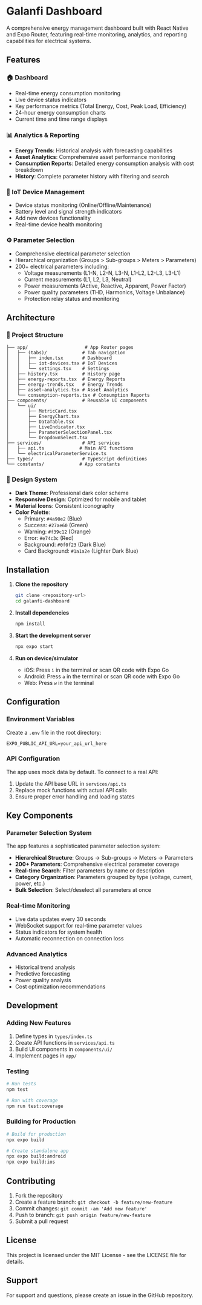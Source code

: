 # Galanfi Dashboard

A comprehensive energy management dashboard built with React Native and Expo Router, featuring real-time monitoring, analytics, and reporting capabilities for electrical systems.

## Features

### 🏠 Dashboard
- Real-time energy consumption monitoring
- Live device status indicators
- Key performance metrics (Total Energy, Cost, Peak Load, Efficiency)
- 24-hour energy consumption charts
- Current time and time range displays

### 📊 Analytics & Reporting
- **Energy Trends**: Historical analysis with forecasting capabilities
- **Asset Analytics**: Comprehensive asset performance monitoring
- **Consumption Reports**: Detailed energy consumption analysis with cost breakdown
- **History**: Complete parameter history with filtering and search

### 🔌 IoT Device Management
- Device status monitoring (Online/Offline/Maintenance)
- Battery level and signal strength indicators
- Add new devices functionality
- Real-time device health monitoring

### ⚙️ Parameter Selection
- Comprehensive electrical parameter selection
- Hierarchical organization (Groups > Sub-groups > Meters > Parameters)
- 200+ electrical parameters including:
  - Voltage measurements (L1-N, L2-N, L3-N, L1-L2, L2-L3, L3-L1)
  - Current measurements (L1, L2, L3, Neutral)
  - Power measurements (Active, Reactive, Apparent, Power Factor)
  - Power quality parameters (THD, Harmonics, Voltage Unbalance)
  - Protection relay status and monitoring

## Architecture

### 📁 Project Structure
```
├── app/                     # App Router pages
│   ├── (tabs)/             # Tab navigation
│   │   ├── index.tsx       # Dashboard
│   │   ├── iot-devices.tsx # IoT Devices
│   │   └── settings.tsx    # Settings
│   ├── history.tsx         # History page
│   ├── energy-reports.tsx  # Energy Reports
│   ├── energy-trends.tsx   # Energy Trends
│   ├── asset-analytics.tsx # Asset Analytics
│   └── consumption-reports.tsx # Consumption Reports
├── components/             # Reusable UI components
│   └── ui/
│       ├── MetricCard.tsx
│       ├── EnergyChart.tsx
│       ├── DataTable.tsx
│       ├── LiveIndicator.tsx
│       ├── ParameterSelectionPanel.tsx
│       └── DropdownSelect.tsx
├── services/               # API services
│   ├── api.ts             # Main API functions
│   └── electricalParameterService.ts
├── types/                  # TypeScript definitions
└── constants/             # App constants
```

### 🎨 Design System
- **Dark Theme**: Professional dark color scheme
- **Responsive Design**: Optimized for mobile and tablet
- **Material Icons**: Consistent iconography
- **Color Palette**:
  - Primary: `#4a90e2` (Blue)
  - Success: `#27ae60` (Green)
  - Warning: `#f39c12` (Orange)
  - Error: `#e74c3c` (Red)
  - Background: `#0f0f23` (Dark Blue)
  - Card Background: `#1a1a2e` (Lighter Dark Blue)

## Installation

1. **Clone the repository**
   ```bash
   git clone <repository-url>
   cd galanfi-dashboard
   ```

2. **Install dependencies**
   ```bash
   npm install
   ```

3. **Start the development server**
   ```bash
   npx expo start
   ```

4. **Run on device/simulator**
   - iOS: Press `i` in the terminal or scan QR code with Expo Go
   - Android: Press `a` in the terminal or scan QR code with Expo Go
   - Web: Press `w` in the terminal

## Configuration

### Environment Variables
Create a `.env` file in the root directory:
```
EXPO_PUBLIC_API_URL=your_api_url_here
```

### API Configuration
The app uses mock data by default. To connect to a real API:

1. Update the API base URL in `services/api.ts`
2. Replace mock functions with actual API calls
3. Ensure proper error handling and loading states

## Key Components

### Parameter Selection System
The app features a sophisticated parameter selection system:

- **Hierarchical Structure**: Groups → Sub-groups → Meters → Parameters
- **200+ Parameters**: Comprehensive electrical parameter coverage
- **Real-time Search**: Filter parameters by name or description
- **Category Organization**: Parameters grouped by type (voltage, current, power, etc.)
- **Bulk Selection**: Select/deselect all parameters at once

### Real-time Monitoring
- Live data updates every 30 seconds
- WebSocket support for real-time parameter values
- Status indicators for system health
- Automatic reconnection on connection loss

### Advanced Analytics
- Historical trend analysis
- Predictive forecasting
- Power quality analysis
- Cost optimization recommendations

## Development

### Adding New Features
1. Define types in `types/index.ts`
2. Create API functions in `services/api.ts`
3. Build UI components in `components/ui/`
4. Implement pages in `app/`

### Testing
```bash
# Run tests
npm test

# Run with coverage
npm run test:coverage
```

### Building for Production
```bash
# Build for production
npx expo build

# Create standalone app
npx expo build:android
npx expo build:ios
```

## Contributing

1. Fork the repository
2. Create a feature branch: `git checkout -b feature/new-feature`
3. Commit changes: `git commit -am 'Add new feature'`
4. Push to branch: `git push origin feature/new-feature`
5. Submit a pull request

## License

This project is licensed under the MIT License - see the LICENSE file for details.

## Support

For support and questions, please create an issue in the GitHub repository.